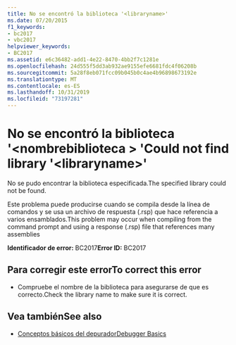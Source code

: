 ```yaml
---
title: No se encontró la biblioteca '<libraryname>'
ms.date: 07/20/2015
f1_keywords:
- bc2017
- vbc2017
helpviewer_keywords:
- BC2017
ms.assetid: e6c36482-add1-4e22-8470-4bb2f7c1281e
ms.openlocfilehash: 24d555f5dd3ab932ae9155efe6681fdc4f06208b
ms.sourcegitcommit: 5a28f8eb071fcc09b045b0c4ae4b96898673192e
ms.translationtype: MT
ms.contentlocale: es-ES
ms.lasthandoff: 10/31/2019
ms.locfileid: "73197281"
---
```

# <a name="could-not-find-library-libraryname"></a><span data-ttu-id="cd129-102">No se encontró la biblioteca '\<nombrebiblioteca > '</span><span class="sxs-lookup"><span data-stu-id="cd129-102">Could not find library '\<libraryname>'</span></span>
<span data-ttu-id="cd129-103">No se pudo encontrar la biblioteca especificada.</span><span class="sxs-lookup"><span data-stu-id="cd129-103">The specified library could not be found.</span></span>  
  
 <span data-ttu-id="cd129-104">Este problema puede producirse cuando se compila desde la línea de comandos y se usa un archivo de respuesta (.rsp) que hace referencia a varios ensamblados.</span><span class="sxs-lookup"><span data-stu-id="cd129-104">This problem may occur when compiling from the command prompt and using a response (.rsp) file that references many assemblies</span></span>  
  
 <span data-ttu-id="cd129-105">**Identificador de error:** BC2017</span><span class="sxs-lookup"><span data-stu-id="cd129-105">**Error ID:** BC2017</span></span>  
  
## <a name="to-correct-this-error"></a><span data-ttu-id="cd129-106">Para corregir este error</span><span class="sxs-lookup"><span data-stu-id="cd129-106">To correct this error</span></span>  
  
- <span data-ttu-id="cd129-107">Compruebe el nombre de la biblioteca para asegurarse de que es correcto.</span><span class="sxs-lookup"><span data-stu-id="cd129-107">Check the library name to make sure it is correct.</span></span>  
  
## <a name="see-also"></a><span data-ttu-id="cd129-108">Vea también</span><span class="sxs-lookup"><span data-stu-id="cd129-108">See also</span></span>

- [<span data-ttu-id="cd129-109">Conceptos básicos del depurador</span><span class="sxs-lookup"><span data-stu-id="cd129-109">Debugger Basics</span></span>](/visualstudio/debugger/debugger-feature-tour)
